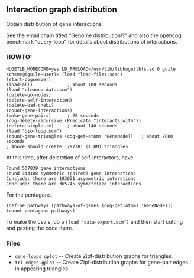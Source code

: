
Interaction graph distribution
------------------------------
Obtain distribution of gene interactions. 

See the email chain titled “Genome distribution!?” and also
the opencog benchmark “query-loop” for details about distributions
of interactions.

### HOWTO:

```
HUGETLB_MORECORE=yes LD_PRELOAD=/usr/lib/libhugetlbfs.so.0 guile
scheme@(guile-user)> (load "load-files.scm")
(start-cogserver)
(load-all)             ; about 100 seconds
(load "cleanup-data.scm")
(delete-go-nodes)
(delete-self-interaction)
(delete-bad-chebi)
(count-gene-interactions)
(make-gene-pairs)      ; 20 seconds
(cog-delete-recursive (Predicate "interacts_with"))
(delete-simple-tv)     ; about 140 seconds
(load "bio-loop.scm")
(count-gene-triangles (cog-get-atoms 'GeneNode))   ; about 2800 seconds
; Above should create 1797281 (1.8M) triangles
```

At this time, after deletetion of self-interactors, have
```
Found 537839 gene interactions
Found 344188 symmetric (paired) gene interactions
Conclude: there are 193651 asymmetric interctions
Conclude: there are 365745 symmetrized interactions
```

For the pentagons,
```
(define pathways (pathways-of-genes (cog-get-atoms 'GeneNode)))
(count-pentagons pathways)
```

To make the csv's, do a `(load "data-export.scm")` and then start
cutting and pasting the code there.

### Files

* `gene-loops.gplot` -- Create Zipf-distribution graphs for triangles.
* `tri-edges.gplot` -- Create Zipf-distribution graphs for gene-pair edges in
                       appearing triangles
